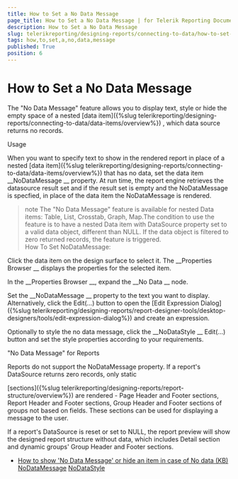 ```yaml
---
title: How to Set a No Data Message
page_title: How to Set a No Data Message | for Telerik Reporting Documentation
description: How to Set a No Data Message
slug: telerikreporting/designing-reports/connecting-to-data/how-to-set-a-no-data-message
tags: how,to,set,a,no,data,message
published: True
position: 6
---
```


# How to Set a No Data Message



The "No Data Message" feature allows you to display text, style or hide the empty space of a nested 
[data item]({%slug telerikreporting/designing-reports/connecting-to-data/data-items/overview%})
,
        which data source returns no records.
      
Usage


When you want to specify text to show in the rendered report in place of a nested 
[data item]({%slug telerikreporting/designing-reports/connecting-to-data/data-items/overview%})
 that has no data,
          set the data item 
__NoDataMessage
__ property. At run time, the report engine retrieves the datasource result set
          and if the result set is empty and the NoDataMessage is specfied, in place of the data item the NoDataMessage is rendered.
        


>note The "No Data Message" feature is available for nested Data items: Table, List, Crosstab, Graph, Map.The condition to use the feature is to have a nested Data item with DataSource property set to a valid data object, different than NULL.            If the data object is filtered to zero returned records, the feature is triggered.          
How To Set NoDataMessage:


Click the data item on the design surface to select it.
              The 
__Properties Browser
__ displays the properties for the selected item.
            


In the 
__Properties Browser
__, expand the 
__No Data
__ node.
            


Set the 
__NoDataMessage
__ property to the text you want to display.
              Alternatively, click the Edit(…) button to open the 
[Edit Expression Dialog]({%slug telerikreporting/designing-reports/report-designer-tools/desktop-designers/tools/edit-expression-dialog%})
              and create an expression.
            


Optionally to style the no data message, click the 
__NoDataStyle
__ Edit(…) button
              and set the style properties according to your requirements.
            
"No Data Message" for Reports


Reports do not support the NoDataMessage property. If a report's DataSource returns zero records, only static
          
[sections]({%slug telerikreporting/designing-reports/report-structure/overview%})
 are rendered -
          Page Header and Footer sections, Report Header and Footer sections, Group Header and Footer sections of groups not based on fields.
          These sections can be used for displaying a message to the user.
        


If a report's DataSource is reset or set to NULL, the report preview will show the designed report structure without data,
          which includes Detail section and dynamic groups' Group Header and Footer sections.
        


 * [How to show 'No Data Message' or hide an item in case of No data (KB)
](http://www.telerik.com/support/kb/reporting/creating-reports/details/how-to-show-no-data-message-or-hide-an-item-in-case-of-no-data
)[NoDataMessage](/reporting/api/Telerik.Reporting.DataItem#Telerik_Reporting_DataItem_NoDataMessage)
[NoDataStyle](/reporting/api/Telerik.Reporting.DataItem#Telerik_Reporting_DataItem_NoDataStyle)

